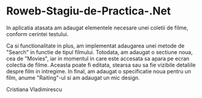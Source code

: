 # Roweb-Stagiu-de-Practica-.Net 
In aplicatia atasata am adaugat elementele necesare unei coletii de filme, conform cerintei testului.

Ca si functionalitate in plus, am implementat adaugarea unei metode de "Search" in functie de tipul filmului. 
Totodata, am adaugat o sectiune noua, cea de "Movies", iar in momentul in care este accesata sa apara pe ecran colectia de filme. Aceasta poate fi editata, stearsa sau sa fie vizibile detaliile despre film in intregime.
In final, am adaugat o specificatie noua pentru un film, anume "Raiting"-ul si am adaugat un mic design.

Cristiana Vladimirescu
